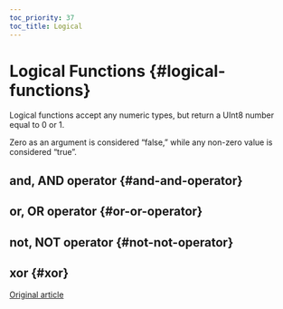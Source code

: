 ```yaml
---
toc_priority: 37
toc_title: Logical
---
```


# Logical Functions {#logical-functions}

Logical functions accept any numeric types, but return a UInt8 number equal to 0 or 1.

Zero as an argument is considered “false,” while any non-zero value is considered “true”.

## and, AND operator {#and-and-operator}

## or, OR operator {#or-or-operator}

## not, NOT operator {#not-not-operator}

## xor {#xor}

[Original article](https://clickhouse.tech/docs/en/query_language/functions/logical_functions/) <!--hide-->
